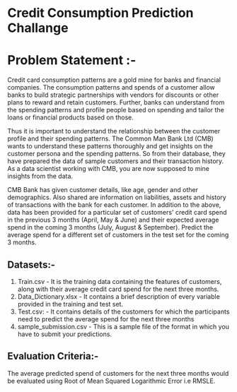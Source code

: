 # Credit Consumption Prediction Challange 

# Problem Statement :-

Credit card consumption patterns are a gold mine for banks and financial companies. The consumption patterns and spends of a customer allow banks to build strategic partnerships with vendors for discounts or other plans to reward and retain customers. Further, banks can understand from the spending patterns and profile people based on spending and tailor the loans or financial products based on those.

Thus it is important to understand the relationship between the customer profile and their spending patterns. The Common Man Bank Ltd (CMB) wants to understand these patterns thoroughly and get insights on the customer persona and the spending patterns. So from their database, they have prepared the data of sample customers and their transaction history. As a data scientist working with CMB, you are now supposed to mine insights from the data.

CMB Bank has given customer details, like age, gender and other demographics. Also shared are information on liabilities, assets and history of transactions with the bank for each customer. In addition to the above, data has been provided for a particular set of customers' credit card spend in the previous 3 months (April, May & June) and their expected average spend in the coming 3 months (July, August & September). Predict the average spend for a different set of customers in the test set for the coming 3 months.

## Datasets:-

1) Train.csv - It is the training data containing the features of customers, along with their average credit card spend for the next three               months.
2) Data_Dictionary.xlsx - It contains a brief description of every variable provided in the training and test set.
3) Test.csv: - It contains details of the customers for which the participants need to predict the average spend for the next three months
4) sample_submission.csv - This is a sample file of the format in which you have to submit your predictions.

## Evaluation Criteria:-

The average predicted spend of customers for the next three months would be evaluated using Root of Mean Squared Logarithmic Error i.e RMSLE.

